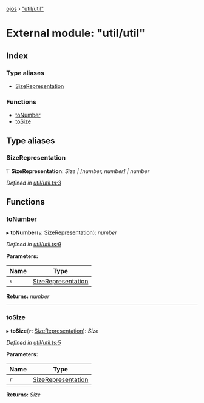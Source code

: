 [ojos](../README.md) › ["util/util"](_util_util_.md)

# External module: "util/util"

## Index

### Type aliases

* [SizeRepresentation](_util_util_.md#sizerepresentation)

### Functions

* [toNumber](_util_util_.md#tonumber)
* [toSize](_util_util_.md#tosize)

## Type aliases

###  SizeRepresentation

Ƭ **SizeRepresentation**: *Size | [number, number] | number*

*Defined in [util/util.ts:3](https://github.com/cancerberoSgx/mirada/blob/3544b58/ojos/src/util/util.ts#L3)*

## Functions

###  toNumber

▸ **toNumber**(`s`: [SizeRepresentation](_util_util_.md#sizerepresentation)): *number*

*Defined in [util/util.ts:9](https://github.com/cancerberoSgx/mirada/blob/3544b58/ojos/src/util/util.ts#L9)*

**Parameters:**

Name | Type |
------ | ------ |
`s` | [SizeRepresentation](_util_util_.md#sizerepresentation) |

**Returns:** *number*

___

###  toSize

▸ **toSize**(`r`: [SizeRepresentation](_util_util_.md#sizerepresentation)): *Size*

*Defined in [util/util.ts:5](https://github.com/cancerberoSgx/mirada/blob/3544b58/ojos/src/util/util.ts#L5)*

**Parameters:**

Name | Type |
------ | ------ |
`r` | [SizeRepresentation](_util_util_.md#sizerepresentation) |

**Returns:** *Size*
